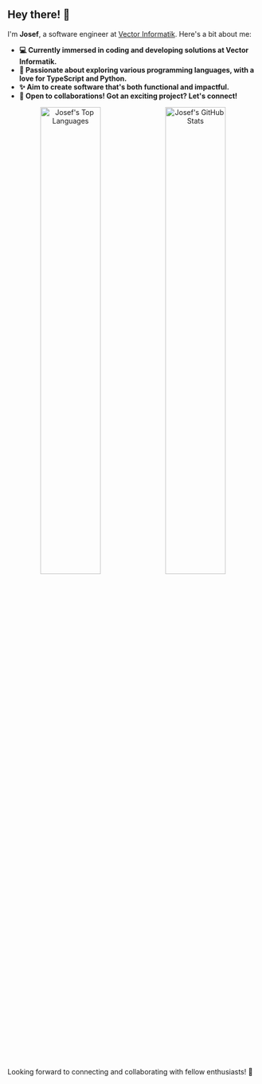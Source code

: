 ## Hey there! 👋

I'm **Josef**, a software engineer at [Vector Informatik](https://vector.com). Here's a bit about me:

- **💻 Currently immersed in coding and developing solutions at Vector Informatik.**
- **🔬 Passionate about exploring various programming languages, with a love for TypeScript and Python.**
- **✨ Aim to create software that's both functional and impactful.**
- **🤙 Open to collaborations! Got an exciting project? Let's connect!**

<p align="center">
  <img width="49%" alt="Josef's Top Languages" src="https://github-readme-stats.vercel.app/api/top-langs/?username=am9zZWY&langs_count=9&layout=compact&hide=php,css,scss,assembly,makefile,html,shell,jupyter%20notebook,hack,dockerfile&hide_border=true" />
  <img width="49%" alt="Josef's GitHub Stats" src="https://github-readme-stats.vercel.app/api?username=am9zZWY&show_icons=true&hide_title=true&hide_border=true" />
</p>

Looking forward to connecting and collaborating with fellow enthusiasts! 🚀
